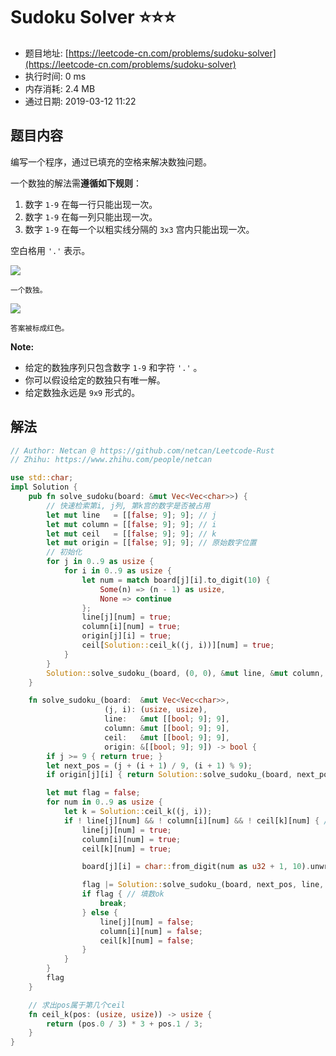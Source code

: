# Sudoku Solver :star::star::star:
- 题目地址: [https://leetcode-cn.com/problems/sudoku-solver](https://leetcode-cn.com/problems/sudoku-solver)
- 执行时间: 0 ms 
- 内存消耗: 2.4 MB
- 通过日期: 2019-03-12 11:22

## 题目内容
<p>编写一个程序，通过已填充的空格来解决数独问题。</p>

<p>一个数独的解法需<strong>遵循如下规则</strong>：</p>

<ol>
	<li>数字 <code>1-9</code> 在每一行只能出现一次。</li>
	<li>数字 <code>1-9</code> 在每一列只能出现一次。</li>
	<li>数字 <code>1-9</code> 在每一个以粗实线分隔的 <code>3x3</code> 宫内只能出现一次。</li>
</ol>

<p>空白格用 <code>'.'</code> 表示。</p>

<p><img src="http://upload.wikimedia.org/wikipedia/commons/thumb/f/ff/Sudoku-by-L2G-20050714.svg/250px-Sudoku-by-L2G-20050714.svg.png"></p>

<p><small>一个数独。</small></p>

<p><img src="http://upload.wikimedia.org/wikipedia/commons/thumb/3/31/Sudoku-by-L2G-20050714_solution.svg/250px-Sudoku-by-L2G-20050714_solution.svg.png"></p>

<p><small>答案被标成红色。</small></p>

<p><strong>Note:</strong></p>

<ul>
	<li>给定的数独序列只包含数字 <code>1-9</code> 和字符 <code>'.'</code> 。</li>
	<li>你可以假设给定的数独只有唯一解。</li>
	<li>给定数独永远是 <code>9x9</code> 形式的。</li>
</ul>


## 解法
```rust
// Author: Netcan @ https://github.com/netcan/Leetcode-Rust
// Zhihu: https://www.zhihu.com/people/netcan

use std::char;
impl Solution {
    pub fn solve_sudoku(board: &mut Vec<Vec<char>>) {
        // 快速检索第i, j列, 第k宫的数字是否被占用
        let mut line   = [[false; 9]; 9]; // j
        let mut column = [[false; 9]; 9]; // i
        let mut ceil   = [[false; 9]; 9]; // k
        let mut origin = [[false; 9]; 9]; // 原始数字位置
        // 初始化
        for j in 0..9 as usize {
            for i in 0..9 as usize {
                let num = match board[j][i].to_digit(10) {
                    Some(n) => (n - 1) as usize,
                    None => continue
                };
                line[j][num] = true;
                column[i][num] = true;
                origin[j][i] = true;
                ceil[Solution::ceil_k((j, i))][num] = true;
            }
        }
        Solution::solve_sudoku_(board, (0, 0), &mut line, &mut column, &mut ceil, &origin);
    }

    fn solve_sudoku_(board:  &mut Vec<Vec<char>>,
                     (j, i): (usize, usize),
                     line:   &mut [[bool; 9]; 9],
                     column: &mut [[bool; 9]; 9],
                     ceil:   &mut [[bool; 9]; 9],
                     origin: &[[bool; 9]; 9]) -> bool {
        if j >= 9 { return true; }
        let next_pos = (j + (i + 1) / 9, (i + 1) % 9);
        if origin[j][i] { return Solution::solve_sudoku_(board, next_pos, line, column, ceil, origin); }

        let mut flag = false;
        for num in 0..9 as usize {
            let k = Solution::ceil_k((j, i));
            if ! line[j][num] && ! column[i][num] && ! ceil[k][num] { // 数字num + 1没用过
                line[j][num] = true;
                column[i][num] = true;
                ceil[k][num] = true;

                board[j][i] = char::from_digit(num as u32 + 1, 10).unwrap();

                flag |= Solution::solve_sudoku_(board, next_pos, line, column, ceil, origin);
                if flag { // 填数ok
                    break;
                } else {
                    line[j][num] = false;
                    column[i][num] = false;
                    ceil[k][num] = false;
                }
            }
        }
        flag
    }

    // 求出pos属于第几个ceil
    fn ceil_k(pos: (usize, usize)) -> usize {
        return (pos.0 / 3) * 3 + pos.1 / 3;
    }
}


```